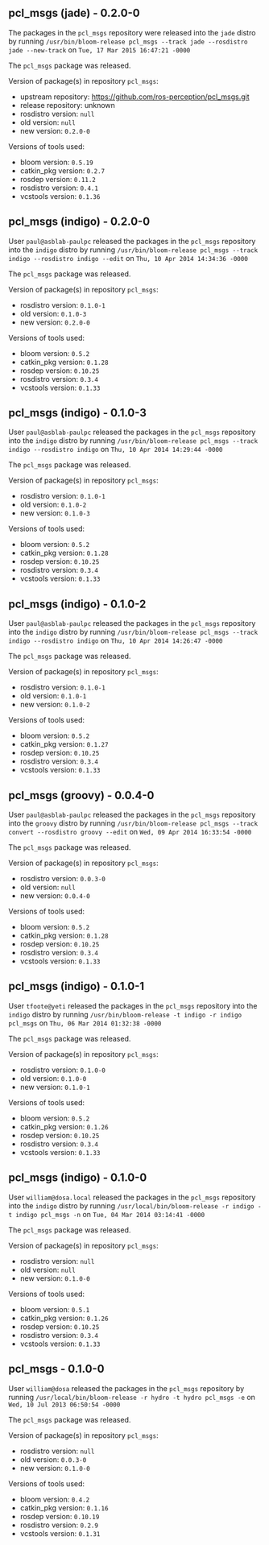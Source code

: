 ## pcl_msgs (jade) - 0.2.0-0

The packages in the `pcl_msgs` repository were released into the `jade` distro by running `/usr/bin/bloom-release pcl_msgs --track jade --rosdistro jade --new-track` on `Tue, 17 Mar 2015 16:47:21 -0000`

The `pcl_msgs` package was released.

Version of package(s) in repository `pcl_msgs`:
- upstream repository: https://github.com/ros-perception/pcl_msgs.git
- release repository: unknown
- rosdistro version: `null`
- old version: `null`
- new version: `0.2.0-0`

Versions of tools used:
- bloom version: `0.5.19`
- catkin_pkg version: `0.2.7`
- rosdep version: `0.11.2`
- rosdistro version: `0.4.1`
- vcstools version: `0.1.36`


## pcl_msgs (indigo) - 0.2.0-0

User `paul@asblab-paulpc` released the packages in the `pcl_msgs` repository into the `indigo` distro by running `/usr/bin/bloom-release pcl_msgs --track indigo --rosdistro indigo --edit` on `Thu, 10 Apr 2014 14:34:36 -0000`

The `pcl_msgs` package was released.

Version of package(s) in repository `pcl_msgs`:
- rosdistro version: `0.1.0-1`
- old version: `0.1.0-3`
- new version: `0.2.0-0`

Versions of tools used:
- bloom version: `0.5.2`
- catkin_pkg version: `0.1.28`
- rosdep version: `0.10.25`
- rosdistro version: `0.3.4`
- vcstools version: `0.1.33`


## pcl_msgs (indigo) - 0.1.0-3

User `paul@asblab-paulpc` released the packages in the `pcl_msgs` repository into the `indigo` distro by running `/usr/bin/bloom-release pcl_msgs --track indigo --rosdistro indigo` on `Thu, 10 Apr 2014 14:29:44 -0000`

The `pcl_msgs` package was released.

Version of package(s) in repository `pcl_msgs`:
- rosdistro version: `0.1.0-1`
- old version: `0.1.0-2`
- new version: `0.1.0-3`

Versions of tools used:
- bloom version: `0.5.2`
- catkin_pkg version: `0.1.28`
- rosdep version: `0.10.25`
- rosdistro version: `0.3.4`
- vcstools version: `0.1.33`


## pcl_msgs (indigo) - 0.1.0-2

User `paul@asblab-paulpc` released the packages in the `pcl_msgs` repository into the `indigo` distro by running `/usr/bin/bloom-release pcl_msgs --track indigo --rosdistro indigo` on `Thu, 10 Apr 2014 14:26:47 -0000`

The `pcl_msgs` package was released.

Version of package(s) in repository `pcl_msgs`:
- rosdistro version: `0.1.0-1`
- old version: `0.1.0-1`
- new version: `0.1.0-2`

Versions of tools used:
- bloom version: `0.5.2`
- catkin_pkg version: `0.1.27`
- rosdep version: `0.10.25`
- rosdistro version: `0.3.4`
- vcstools version: `0.1.33`


## pcl_msgs (groovy) - 0.0.4-0

User `paul@asblab-paulpc` released the packages in the `pcl_msgs` repository into the `groovy` distro by running `/usr/bin/bloom-release pcl_msgs --track convert --rosdistro groovy --edit` on `Wed, 09 Apr 2014 16:33:54 -0000`

The `pcl_msgs` package was released.

Version of package(s) in repository `pcl_msgs`:
- rosdistro version: `0.0.3-0`
- old version: `null`
- new version: `0.0.4-0`

Versions of tools used:
- bloom version: `0.5.2`
- catkin_pkg version: `0.1.28`
- rosdep version: `0.10.25`
- rosdistro version: `0.3.4`
- vcstools version: `0.1.33`


## pcl_msgs (indigo) - 0.1.0-1

User `tfoote@yeti` released the packages in the `pcl_msgs` repository into the `indigo` distro by running `/usr/bin/bloom-release -t indigo -r indigo pcl_msgs` on `Thu, 06 Mar 2014 01:32:38 -0000`

The `pcl_msgs` package was released.

Version of package(s) in repository `pcl_msgs`:
- rosdistro version: `0.1.0-0`
- old version: `0.1.0-0`
- new version: `0.1.0-1`

Versions of tools used:
- bloom version: `0.5.2`
- catkin_pkg version: `0.1.26`
- rosdep version: `0.10.25`
- rosdistro version: `0.3.4`
- vcstools version: `0.1.33`


## pcl_msgs (indigo) - 0.1.0-0

User `william@dosa.local` released the packages in the `pcl_msgs` repository into the `indigo` distro by running `/usr/local/bin/bloom-release -r indigo -t indigo pcl_msgs -n` on `Tue, 04 Mar 2014 03:14:41 -0000`

The `pcl_msgs` package was released.

Version of package(s) in repository `pcl_msgs`:
- rosdistro version: `null`
- old version: `null`
- new version: `0.1.0-0`

Versions of tools used:
- bloom version: `0.5.1`
- catkin_pkg version: `0.1.26`
- rosdep version: `0.10.25`
- rosdistro version: `0.3.4`
- vcstools version: `0.1.33`


## pcl_msgs - 0.1.0-0

User `william@dosa` released the packages in the `pcl_msgs` repository by running `/usr/local/bin/bloom-release -r hydro -t hydro pcl_msgs -e` on `Wed, 10 Jul 2013 06:50:54 -0000`

The `pcl_msgs` package was released.

Version of package(s) in repository `pcl_msgs`:
- rosdistro version: `null`
- old version: `0.0.3-0`
- new version: `0.1.0-0`

Versions of tools used:
- bloom version: `0.4.2`
- catkin_pkg version: `0.1.16`
- rosdep version: `0.10.19`
- rosdistro version: `0.2.9`
- vcstools version: `0.1.31`


